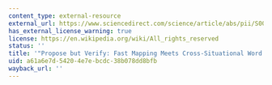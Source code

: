 ```yaml
---
content_type: external-resource
external_url: https://www.sciencedirect.com/science/article/abs/pii/S0010028512000795?via%3Dihub
has_external_license_warning: true
license: https://en.wikipedia.org/wiki/All_rights_reserved
status: ''
title: '"Propose but Verify: Fast Mapping Meets Cross-Situational Word Learning."'
uid: a61a6e7d-5420-4e7e-bcdc-38b078dd8bfb
wayback_url: ''
---
```

